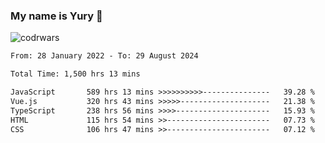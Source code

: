 ### My name is Yury 👋 
![codrwars](https://www.codewars.com/users/litury/badges/micro) 


<!--START_SECTION:waka-->

```txt
From: 28 January 2022 - To: 29 August 2024

Total Time: 1,500 hrs 13 mins

JavaScript       589 hrs 13 mins >>>>>>>>>>---------------   39.28 %
Vue.js           320 hrs 43 mins >>>>>--------------------   21.38 %
TypeScript       238 hrs 56 mins >>>>---------------------   15.93 %
HTML             115 hrs 54 mins >>-----------------------   07.73 %
CSS              106 hrs 47 mins >>-----------------------   07.12 %
```

<!--END_SECTION:waka-->


